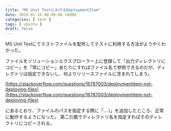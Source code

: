 ```yaml
---
title: "MS Unit TestにおけるDeploymentItem"
date: 2019-01-26 00:00:00 +0900
categories: [ tech ]
tags: [ ubuntu ]
draft: false
---
```


MS Unit Testにてテストファイルを配布してテストに利用する方法がようやくわかった。

ファイルをソリューションエクスプローラー上に登録して「出力ディレクトリにコピー」を「常にコピー」あたりにすればファイル名で参照できるのだが、ディレクトリは指定できないし、何よりリリースファイルに含まれてしまう。

[https://stackoverflow.com/questions/16787003/deploymentitem-not-deploying-files](https://stackoverflow.com/questions/16787003/deploymentitem-not-deploying-files)

にあるとおり、ファイルのパスを指定する際に「..\..\」を追加したところ、正常に動作するようになった。
第二引数でディレクトリ名を指定すればそのディレクトリにコピーされる。
